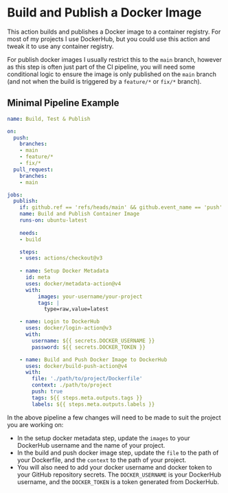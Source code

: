 # Build and Publish a Docker Image

This action builds and publishes a Docker image to a container registry. For most of my projects I use DockerHub, but you could use this action and tweak it to use any container registry.

For publish docker images I usually restrict this to the `main` branch, however as this step is often just part of the CI pipeline, you will need some conditional logic to ensure the image is only published on the `main` branch (and not when the build is triggered by a `feature/*` or `fix/*` branch).

## Minimal Pipeline Example

```yaml
name: Build, Test & Publish

on:
  push:
    branches:
    - main
    - feature/*  
    - fix/*
  pull_request:
    branches:
    - main

jobs:
  publish:
    if: github.ref == 'refs/heads/main' && github.event_name == 'push'
    name: Build and Publish Container Image
    runs-on: ubuntu-latest
    
    needs:
    - build

    steps:
    - uses: actions/checkout@v3
  
    - name: Setup Docker Metadata
      id: meta
      uses: docker/metadata-action@v4
      with:
          images: your-username/your-project
          tags: |
            type=raw,value=latest

    - name: Login to DockerHub
      uses: docker/login-action@v3
      with:
        username: ${{ secrets.DOCKER_USERNAME }}
        password: ${{ secrets.DOCKER_TOKEN }}

    - name: Build and Push Docker Image to DockerHub
      uses: docker/build-push-action@v4 
      with:
        file: './path/to/project/Dockerfile'
        context: ./path/to/project
        push: true
        tags: ${{ steps.meta.outputs.tags }}
        labels: ${{ steps.meta.outputs.labels }}
```

In the above pipeline a few changes will need to be made to suit the project you are working on:
* In the setup docker metadata step, update the `images` to your DockerHub username and the name of your project.
* In the build and push docker image step, update the `file` to the path of your Dockerfile, and the `context` to the path of your project.
* You will also need to add your docker username and docker token to your GitHub repository secrets. The `DOCKER_USERNAME` is your DockerHub username, and the `DOCKER_TOKEN` is a token generated from DockerHub.